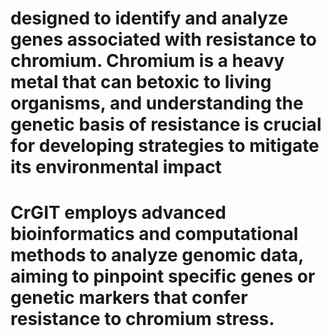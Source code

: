  # designed to identify and analyze genes associated with resistance to chromium. Chromium is a heavy metal that can betoxic to living organisms, and understanding the genetic basis of resistance is crucial for developing strategies to mitigate its environmental impact
# CrGIT employs advanced bioinformatics and computational methods to analyze genomic data, aiming to pinpoint specific genes or genetic markers that confer resistance to chromium stress.
